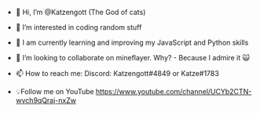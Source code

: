 - 👋 Hi, I’m @Katzengott (The God of cats)
- 👀 I’m interested in coding random stuff
- 🌱 I am currently learning and improving my JavaScript and Python skills
- 💞️ I’m looking to collaborate on mineflayer. Why? - Because I admire it 🙀
- 📫 How to reach me:
        Discord: Katzengott#4849 or Katze#1783

- 💡Follow me on YouTube https://www.youtube.com/channel/UCYb2CTN-wvch9qQraj-nxZw

<!---
Katzengott/Katzengott is a ✨ special ✨ repository because its `README.md` (this file) appears on your GitHub profile.
You can click the Preview link to take a look at your changes.
--->
